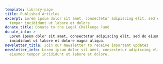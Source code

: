 ```yaml
---
template: library-page
title: Published Articles
excerpt: Lorem ipsum dolor sit amet, consectetur adipiscing elit, sed do eiusmod
  tempor incididunt ut labore et dolore.
donate_title: Donate to the Legal Challenge Fund
donate_info: >
  Lorem ipsum dolor sit amet, consectetur adipiscing elit, sed do eiusmod tempor
  incididunt ut labore et dolore magna aliqua.
newsletter_title: Join our Newsletter to receive important updates
newsletter_info: Lorem ipsum dolor sit amet, consectetur adipiscing elit, sed do
  eiusmod tempor incididunt ut labore et dolore.
---
```

